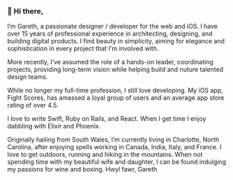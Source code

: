### 👋 Hi there,

I’m Gareth, a passionate designer / developer for the web and iOS. I have over 15 years of professional experience in architecting, designing, and building digital products. I find beauty in simplicity, aiming for elegance and sophistication in every project that I'm involved with.

More recently, I’ve assumed the role of a hands-on leader, coordinating projects, providing long-term vision while helping build and nuture talented design teams.

While no longer my full-time profession, I still love developing. My iOS app, Fight Scores, has amassed a loyal group of users and an average app store rating of over 4.5.

I love to write Swift, Ruby on Rails, and React. When I get time I enjoy dabbling with Elixir and Phoenix.


Originally hailing from South Wales, I’m currently living in Charlotte, North Carolina, after enjoying spells working in Canada, India, Italy, and France.
I love to get outdoors, running and hiking in the mountains. When not spending time with my beautiful wife and daughter, I can be found indulging my passions for wine and boxing.
Hwyl fawr,
Gareth
